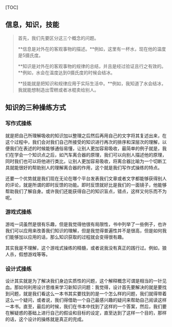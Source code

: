 [TOC]

## 信息，知识，技能

> 首先，我们先要区分这三个概念的问题。
>
> **信息是对外在的客观事物的描述。**例如，这里有一杯水，现在他的温度是5摄氏度。
>
> **知识是对外在的客观事物的规律的总结，并且是经过验证且行之有效的。**例如，水会在温度达到0摄氏度的时候会结冰。
>
> **技能就是把知识和规律应用于实际生活中。**例如，我知道了水会结冰，我就能想制造出雪糕或者冰棍卖给别人。



## 知识的三种操练方式

### 写作式操练

就是把自己所理解吸收的知识加以整理之后然后再用自己的文字将其复述出来，在这个过程中，我们会对我们自己所接受的知识进行再次的排序和深层次的理解，以便我们在表述的时候能够通俗易懂，让别人更加容易吸收，最简单的例子就是，我们在学会一个知识点之后，如汽车离合器的原理，我们可以向别人描述他的原理，同时我们也可以将他进行类比，让别人更加容易吸收，将离合器比喻为一个切断工具就能很好的帮助别人的理解离合器的作用，这个就是我们写作式操练的特点。

​	还要一个优势就是我们现在无论在哪个平台发表我们文章或者文字都能够获得别人的评论，就是所谓的即时反馈的功能。即时反馈就好比是我们的一面镜子，他能够帮助我们了解自身。或许我们还能获得自己的知识盲点，错点，这样又何乐而不为呢。

### 游戏式操练

​	游戏一词虽然是很有乐趣，但是我觉得他很有局限性，书中列举了一些例子，也许我们可以应用来改善我们知识的理解，但是我觉得普遍性并不是很高，但是如何我们能够加以应用的话，那么知识获取的过程就会变得很有趣。

​	其实我是不理解，这个游戏式操练的精髓，或者说我没有真正的践行过。例如，狼人杀，假想游戏等等。

### 设计式操练

​	设计其实就是为了解决我们身边实质性的问题，这个解释概念可谓是相当的一针见血。那如何利用设计思维来学习新知识问题：我觉得，设计首先要解决的就是要找到问题，就是我们看这么一本书其实要找到的是一个怎么样的问题，我们就得带着这么一个疑问，或者说，我们得借助一个自己最感兴趣的疑问来帮助自己阅读这样一本书。直至，最后的时候，我们在书本中找到了这样的一个答案，然后，我们要在解疑惑的基础上进行自己的假设和目标的设定，直至达到了这样一个目的，那样的话，这个设计的操练就是真正的完成。